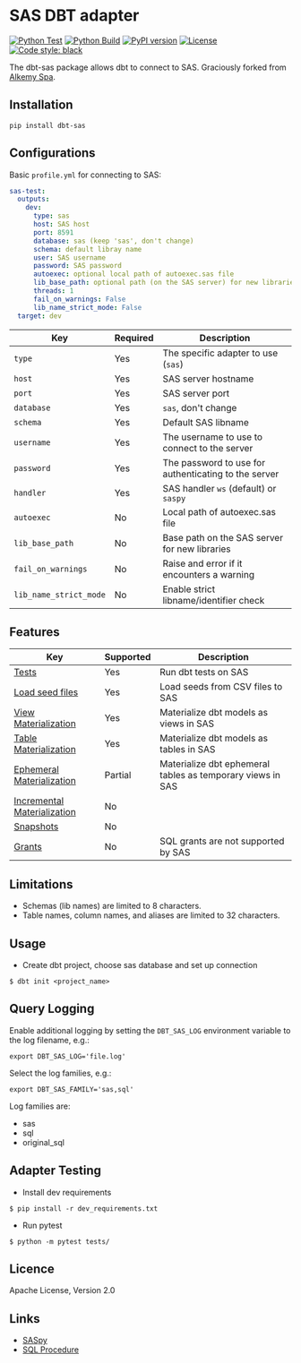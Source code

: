 # SAS DBT adapter

[![Python Test](https://github.com/aPeterHeise/dbt-sas/actions/workflows/python-test.yml/badge.svg)](https://github.com/aPeterHeise/dbt-sas/actions/workflows/python-test.yml)
[![Python Build](https://github.com/aPeterHeise/dbt-sas/actions/workflows/python-build.yml/badge.svg)](https://github.com/aPeterHeise/dbt-sas/actions/workflows/python-build.yml)
[![PyPI version](https://badge.fury.io/py/dbt-sas.svg)](https://badge.fury.io/py/dbt-sas)
[![License](https://img.shields.io/badge/License-Apache_2.0-blue.svg)](https://opensource.org/licenses/Apache-2.0)
[![Code style: black](https://img.shields.io/badge/code%20style-black-000000.svg)](https://github.com/psf/black)

The dbt-sas package allows dbt to connect to SAS. Graciously forked from [Alkemy Spa](https://pypi.org/project/dbt-sas/#files). 

## Installation

```
pip install dbt-sas
```

## Configurations

Basic `profile.yml` for connecting to SAS:

```yml
sas-test:
  outputs:
    dev:
      type: sas
      host: SAS host
      port: 8591
      database: sas (keep 'sas', don't change)
      schema: default libray name
      user: SAS username
      password: SAS password
      autoexec: optional local path of autoexec.sas file
      lib_base_path: optional path (on the SAS server) for new libraries
      threads: 1
      fail_on_warnings: False
      lib_name_strict_mode: False
  target: dev

```
| Key                    | Required | Description                                          |
| ---------------------- | -------- | ---------------------------------------------------- |
| `type`                 | Yes      | The specific adapter to use (`sas`)                  |
| `host`                 | Yes      | SAS server hostname                                  |
| `port`                 | Yes      | SAS server port                                      |
| `database`             | Yes      | `sas`, don't change                                  | 
| `schema`               | Yes      | Default SAS libname                                  |
| `username`             | Yes      | The username to use to connect to the server         |
| `password`             | Yes      | The password to use for authenticating to the server |
| `handler`              | Yes      | SAS handler `ws` (default) or `saspy`                |
| `autoexec`             | No       | Local path of autoexec.sas file                      |
| `lib_base_path`        | No       | Base path on the SAS server for new libraries        |
| `fail_on_warnings`     | No       | Raise and error if it encounters a warning           |
| `lib_name_strict_mode` | No       | Enable strict libname/identifier check               |

## Features

| Key      | Supported | Description                                          | 
| -------- | -------- | ---------------------------------------------------- |
| [Tests](https://docs.getdbt.com/docs/build/tests) | Yes | Run dbt tests on SAS |
| [Load seed files](https://docs.getdbt.com/docs/build/seeds) | Yes | Load seeds from CSV files to SAS |
| [View Materialization](https://docs.getdbt.com/docs/build/materializations#view) | Yes | Materialize dbt models as views in SAS |
| [Table Materialization](https://docs.getdbt.com/docs/build/materializations#table) | Yes | Materialize dbt models as tables in SAS |
| [Ephemeral Materialization](https://docs.getdbt.com/docs/build/materializations#ephemeral) | Partial | Materialize dbt ephemeral tables as temporary views in SAS |
| [Incremental Materialization](https://docs.getdbt.com/docs/build/materializations#incremental) | No |  |
| [Snapshots](https://docs.getdbt.com/docs/build/snapshots) | No |  |
| [Grants](https://docs.getdbt.com/reference/resource-configs/grants) | No | SQL grants are not supported by SAS |

## Limitations

- Schemas (lib names) are limited to 8 characters.
- Table names, column names, and aliases are limited to 32 characters.

## Usage

- Create dbt project, choose sas database and set up connection
```console    
$ dbt init <project_name>
```

## Query Logging

Enable additional logging by setting the `DBT_SAS_LOG` environment variable to the log filename, e.g.:

```console
export DBT_SAS_LOG='file.log'
```

Select the log families, e.g.:

```console
export DBT_SAS_FAMILY='sas,sql'
```

Log families are:
- sas
- sql
- original_sql

## Adapter Testing

- Install dev requirements
```console
$ pip install -r dev_requirements.txt
```
- Run pytest
```console    
$ python -m pytest tests/
```

## Licence

Apache License, Version 2.0

## Links

* [SASpy](https://github.com/sassoftware/saspy)
* [SQL Procedure](https://documentation.sas.com/doc/en/pgmsascdc/9.4_3.5/sqlproc/n0w2pkrm208upln11i9r4ogwyvow.htm)
